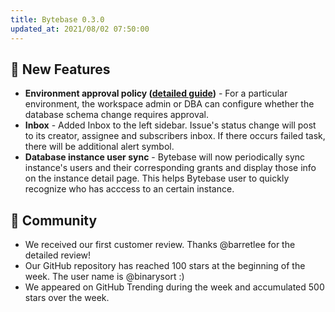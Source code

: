 ```yaml
---
title: Bytebase 0.3.0
updated_at: 2021/08/02 07:50:00
---
```


## 🚀 New Features

- **Environment approval policy ([detailed guide](https://docs.bytebase.com/use-bytebase/approval-policy))** - For a particular environment, the workspace admin or DBA can configure whether the database schema change requires approval.
- **Inbox** - Added Inbox to the left sidebar. Issue's status change will post to its creator, assignee and subscribers inbox. If there occurs failed task, there will be additional alert symbol.
- **Database instance user sync** - Bytebase will now periodically sync instance's users and their corresponding grants and display those info on the instance detail page. This helps Bytebase user to quickly recognize who has acccess to an certain instance.

## 🎠 Community

- We received our first customer review. Thanks @barretlee for the detailed review!
- Our GitHub repository has reached 100 stars at the beginning of the week. The user name is @binarysort :)
- We appeared on GitHub Trending during the week and accumulated 500 stars over the week.

<IncludeBlock url="/docs/get-started/install/install-upgrade"></IncludeBlock>
